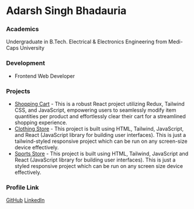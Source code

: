 # Adarsh Singh Bhadauria

### Academics

Undergraduate in B.Tech. Electrical & Electronics Engineering from Medi-Caps University

### Development

- Frontend Web Developer

### Projects
- [Shopping Cart](https://shopitcart.netlify.app) - This is a robust React project utilizing Redux, Tailwind CSS, and JavaScript, empowering users to seamlessly modify item quantities per product and effortlessly clear their cart for a streamlined shopping experience.
- [Clothing Store](https://shopitclothing.netlify.app) - This project is built using HTML, Tailwind, JavaScript, and React (JavaScript library for building user interfaces). This is just a tailwind-styled responsive project which can be run on any screen-size device effectively.
- [Sports Store]( https://adarsh-singh-bhadauria.github.io/sports-store/) - This project is built using HTML, Tailwind, JavaScript and React (JavaScript library for building user interfaces). This is just a styled responsive project which can be run on any screen size device effectively.

### Profile Link

[GitHub](https://github.com/Adarsh-Singh-Bhadauria)
[LinkedIn](https://www.linkedin.com/in/adarsh-singh-bhadauria/)
